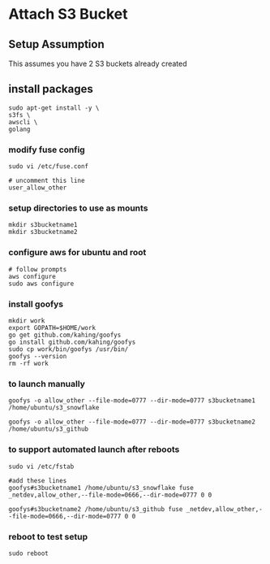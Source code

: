 # Attach S3 Bucket

## Setup Assumption
This assumes you have 2 S3 buckets already created

## install packages
```
sudo apt-get install -y \
s3fs \
awscli \
golang 
```

### modify fuse config
```
sudo vi /etc/fuse.conf

# uncomment this line
user_allow_other
```

### setup directories to use as mounts
```
mkdir s3bucketname1
mkdir s3bucketname2
```
### configure aws for ubuntu and root
```
# follow prompts
aws configure
sudo aws configure
```
### install goofys
```
mkdir work
export GOPATH=$HOME/work
go get github.com/kahing/goofys
go install github.com/kahing/goofys
sudo cp work/bin/goofys /usr/bin/
goofys --version
rm -rf work
```
### to launch manually
```
goofys -o allow_other --file-mode=0777 --dir-mode=0777 s3bucketname1 /home/ubuntu/s3_snowflake

goofys -o allow_other --file-mode=0777 --dir-mode=0777 s3bucketname2 /home/ubuntu/s3_github
```
### to support automated launch after reboots
```
sudo vi /etc/fstab

#add these lines
goofys#s3bucketname1 /home/ubuntu/s3_snowflake fuse _netdev,allow_other,--file-mode=0666,--dir-mode=0777 0 0

goofys#s3bucketname2 /home/ubuntu/s3_github fuse _netdev,allow_other,--file-mode=0666,--dir-mode=0777 0 0
```

### reboot to test setup
```
sudo reboot
```